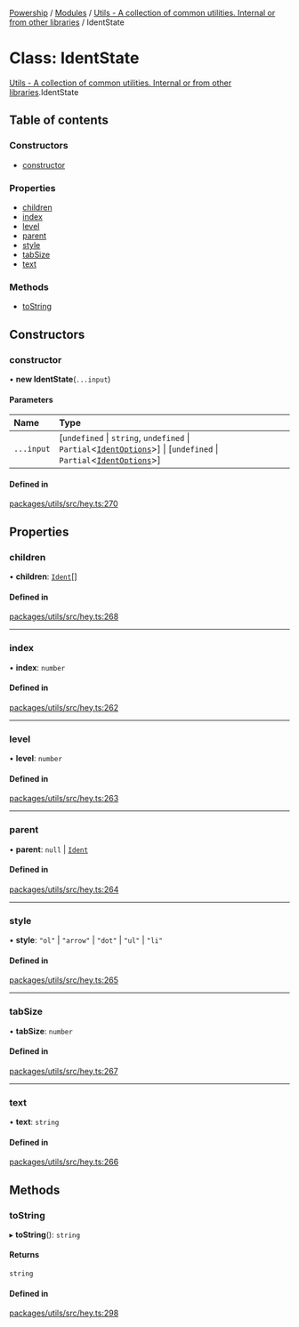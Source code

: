 [Powership](../README.md) / [Modules](../modules.md) / [Utils - A collection of common utilities. Internal or from other libraries](../modules/Utils___A_collection_of_common_utilities__Internal_or_from_other_libraries.md) / IdentState

# Class: IdentState

[Utils - A collection of common utilities. Internal or from other libraries](../modules/Utils___A_collection_of_common_utilities__Internal_or_from_other_libraries.md).IdentState

## Table of contents

### Constructors

- [constructor](Utils___A_collection_of_common_utilities__Internal_or_from_other_libraries.IdentState.md#constructor)

### Properties

- [children](Utils___A_collection_of_common_utilities__Internal_or_from_other_libraries.IdentState.md#children)
- [index](Utils___A_collection_of_common_utilities__Internal_or_from_other_libraries.IdentState.md#index)
- [level](Utils___A_collection_of_common_utilities__Internal_or_from_other_libraries.IdentState.md#level)
- [parent](Utils___A_collection_of_common_utilities__Internal_or_from_other_libraries.IdentState.md#parent)
- [style](Utils___A_collection_of_common_utilities__Internal_or_from_other_libraries.IdentState.md#style)
- [tabSize](Utils___A_collection_of_common_utilities__Internal_or_from_other_libraries.IdentState.md#tabsize)
- [text](Utils___A_collection_of_common_utilities__Internal_or_from_other_libraries.IdentState.md#text)

### Methods

- [toString](Utils___A_collection_of_common_utilities__Internal_or_from_other_libraries.IdentState.md#tostring)

## Constructors

### constructor

• **new IdentState**(`...input`)

#### Parameters

| Name | Type |
| :------ | :------ |
| `...input` | [`undefined` \| `string`, `undefined` \| `Partial`<[`IdentOptions`](../modules/Utils___A_collection_of_common_utilities__Internal_or_from_other_libraries.md#identoptions)\>] \| [`undefined` \| `Partial`<[`IdentOptions`](../modules/Utils___A_collection_of_common_utilities__Internal_or_from_other_libraries.md#identoptions)\>] |

#### Defined in

[packages/utils/src/hey.ts:270](https://github.com/antoniopresto/powership/blob/2672a73/packages/utils/src/hey.ts#L270)

## Properties

### children

• **children**: [`Ident`](Utils___A_collection_of_common_utilities__Internal_or_from_other_libraries.Ident.md)[]

#### Defined in

[packages/utils/src/hey.ts:268](https://github.com/antoniopresto/powership/blob/2672a73/packages/utils/src/hey.ts#L268)

___

### index

• **index**: `number`

#### Defined in

[packages/utils/src/hey.ts:262](https://github.com/antoniopresto/powership/blob/2672a73/packages/utils/src/hey.ts#L262)

___

### level

• **level**: `number`

#### Defined in

[packages/utils/src/hey.ts:263](https://github.com/antoniopresto/powership/blob/2672a73/packages/utils/src/hey.ts#L263)

___

### parent

• **parent**: ``null`` \| [`Ident`](Utils___A_collection_of_common_utilities__Internal_or_from_other_libraries.Ident.md)

#### Defined in

[packages/utils/src/hey.ts:264](https://github.com/antoniopresto/powership/blob/2672a73/packages/utils/src/hey.ts#L264)

___

### style

• **style**: ``"ol"`` \| ``"arrow"`` \| ``"dot"`` \| ``"ul"`` \| ``"li"``

#### Defined in

[packages/utils/src/hey.ts:265](https://github.com/antoniopresto/powership/blob/2672a73/packages/utils/src/hey.ts#L265)

___

### tabSize

• **tabSize**: `number`

#### Defined in

[packages/utils/src/hey.ts:267](https://github.com/antoniopresto/powership/blob/2672a73/packages/utils/src/hey.ts#L267)

___

### text

• **text**: `string`

#### Defined in

[packages/utils/src/hey.ts:266](https://github.com/antoniopresto/powership/blob/2672a73/packages/utils/src/hey.ts#L266)

## Methods

### toString

▸ **toString**(): `string`

#### Returns

`string`

#### Defined in

[packages/utils/src/hey.ts:298](https://github.com/antoniopresto/powership/blob/2672a73/packages/utils/src/hey.ts#L298)
